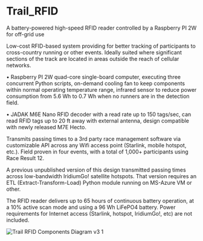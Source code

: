 # Trail_RFID
A battery-powered high-speed RFID reader controlled by a Raspberry PI 2W for off-grid use

Low-cost RFID-based system providing for better tracking of participants to cross-country running or other events. Ideally suited where significant sections of the track are located in areas outside the reach of cellular networks.

•	Raspberry PI 2W quad-core single-board computer, executing three concurrent Python scripts,
on-demand cooling fan to keep components within normal operating temperature range,
infrared sensor to reduce power consumption from 5.6 Wh to 0.7 Wh when no runners are in the detection field.

•	JADAK M6E Nano RFID decoder with a read rate up to 150 tags/sec,
can read RFID tags up to 20 ft away with external antenna,
design compatible with newly released M7E Hecto.

Transmits passing times to a 3rd party race management software via customizable API across any Wifi access point (Starlink, mobile hotspot, etc.). Field proven in four events, with a total of 1,000+ participants using Race Result 12.

A previous unpublished version of this design transmitted passing times across low-bandwidth IridiumGo! satellite hotspots. That version requires an ETL (Extract-Transform-Load) Python module running on MS-Azure VM or other. 

The RFID reader delivers up to 65 hours of continuous battery operation, at a 10% active scan mode and using a 96 Wh LiFePO4 battery. Power requirements for Internet access (Starlink, hotspot, IridiumGo!, etc) are not included.

![Trail RFID Components Diagram v3 1](https://github.com/user-attachments/assets/d0814c55-18b5-43c0-89cc-b65fa65e314a)
